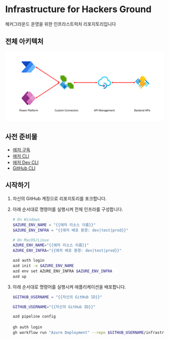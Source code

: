 # Infrastructure for Hackers Ground

해커그라운드 운영을 위한 인프라스트럭처 리포지토리입니다

## 전체 아키텍처

![전체 아키텍처](./assets/architecture.png)

## 사전 준비물

- [애저 구독](https://azure.microsoft.com/ko-kr/free/?WT.mc_id=dotnet-91712-juyoo)
- [애저 CLI](https://learn.microsoft.com/ko-kr/cli/azure/what-is-azure-cli?WT.mc_id=dotnet-91712-juyoo)
- [애저 Dev CLI](https://learn.microsoft.com/ko-kr/azure/developer/azure-developer-cli/overview?WT.mc_id=dotnet-91712-juyoo)
- [GitHub CLI](https://docs.github.com/ko/github-cli/github-cli/about-github-cli)

## 시작하기

1. 자신의 GitHub 계정으로 리포지토리를 포크합니다.
1. 아래 순서대로 명령어를 실행시켜 전체 인프라를 구성합니다.

    ```powershell
    # On Windows
    $AZURE_ENV_NAME = "{{애저 리소스 이름}}"
    $AZURE_ENV_INFRA = "{{애저 배포 환경: dev|test|prod}}"
    ```

    ```bash
    # On MacOS/Linux
    AZURE_ENV_NAME="{{애저 리소스 이름}}"
    AZURE_ENV_INFRA="{{애저 배포 환경: dev|test|prod}}"
    ```

    ```bash
    azd auth login
    azd init -e $AZURE_ENV_NAME
    azd env set AZURE_ENV_INFRA $AZURE_ENV_INFRA
    azd up
    ```

1. 아래 순서대로 명령어를 실행시켜 애플리케이션을 배포합니다.

    ```powershell
    $GITHUB_USERNAME = "{{자신의 GitHub ID}}"
    ```

    ```bash
    GITHUB_USERNAME="{{자신의 GitHub ID}}"
    ```

    ```bash
    azd pipeline config

    gh auth login
    gh workflow run "Azure Deployment" --repo $GITHUB_USERNAME/infrastructure
    ```
